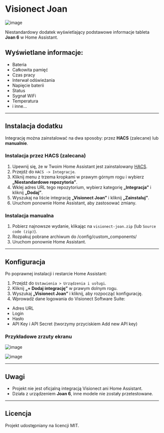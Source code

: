 
# Visionect Joan

![image](https://github.com/user-attachments/assets/efe1b378-8884-40dc-b384-707b4113f3f1)

Niestandardowy dodatek wyświetlający podstawowe informacje tableta **Joan 6** w Home Assistant.

## Wyświetlane informacje:

- Bateria
- Całkowita pamięć
- Czas pracy
- Interwał odświeżania
- Napięcie baterii
- Status
- Sygnał WiFi
- Temperatura
- i inne...

---

## Instalacja dodatku

Integrację można zainstalować na dwa sposoby: przez **HACS** (zalecane) lub **manualnie**.

### Instalacja przez HACS (zalecana)

1. Upewnij się, że w Twoim Home Assistant jest zainstalowany [HACS](https://hacs.xyz/).
2. Przejdź do `HACS -> Integracje`.
3. Kliknij menu z trzema kropkami w prawym górnym rogu i wybierz **„Niestandardowe repozytoria”**.
4. Wklej adres URL tego repozytorium, wybierz kategorię **„Integracja”** i kliknij **„Dodaj”**.
5. Wyszukaj na liście integrację **„Visionect Joan”** i kliknij **„Zainstaluj”**.
6. Uruchom ponownie Home Assistant, aby zastosować zmiany.

### Instalacja manualna


1. Pobierz najnowsze wydanie, klikając na `visionect-joan.zip` (lub `Source code (zip)`).
2. Rozpakuj pobrane archiwum do /config/custom_components/
3. Uruchom ponownie Home Assistant.

---

## Konfiguracja

Po poprawnej instalacji i restarcie Home Assistant:

1. Przejdź do `Ustawienia > Urządzenia i usługi`.
2. Kliknij **„+ Dodaj integrację”** w prawym dolnym rogu.
3. Wyszukaj **„Visionect Joan”** i kliknij, aby rozpocząć konfigurację.
4. Wprowadź dane logowania do Visionect Software Suite:
- Adres URL
- Login
- Hasło
- API Key i API Secret (tworzymy przyciskiem Add new API key)


### Przykładowe zrzuty ekranu

![image](https://github.com/user-attachments/assets/98a9c588-365c-47d1-bde6-532055221460)

![image](https://github.com/user-attachments/assets/186c46f7-2b59-472d-aafc-bde40979baea)

---

## Uwagi

- Projekt nie jest oficjalną integracją Visionect ani Home Assistant.
- Działa z urządzeniem **Joan 6**, inne modele nie zostały przetestowane.

---

## Licencja

Projekt udostępniany na licencji MIT.







